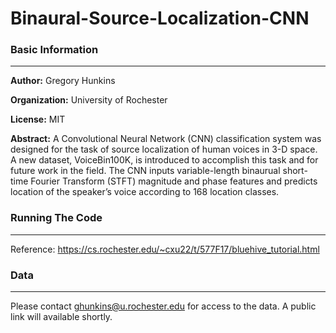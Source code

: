 # Binaural-Source-Localization-CNN

### Basic Information
---
**Author:** Gregory Hunkins

**Organization:** University of Rochester

**License:** MIT

**Abstract:** A Convolutional Neural Network (CNN) classification system was designed for the task of source localization of human voices in 3-D space. A new dataset, VoiceBin100K, is introduced to accomplish this task and for future work in the field. The CNN inputs variable-length binaurual short- time Fourier Transform (STFT) magnitude and phase features and predicts location of the speaker’s voice according to 168 location classes. 


### Running The Code
---

Reference: https://cs.rochester.edu/~cxu22/t/577F17/bluehive_tutorial.html

### Data
---
Please contact ghunkins@u.rochester.edu for access to the data. A public link will available shortly.
